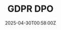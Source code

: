 ---
title: GDPR DPO
linkTitle: GDPR DPO
date: '2025-04-30T00:58:00Z'
weight: 1
description: No content
draft: false
ref: gdpr-dpo
---